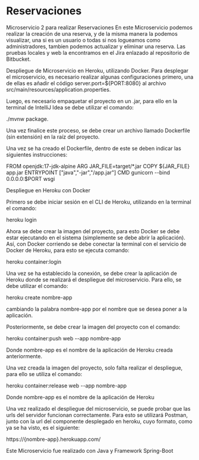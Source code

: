# Reservaciones
Microservicio 2 para realizar Reservaciones
En  este Microservicio podemos realizar la creación de una reserva, 
y de la misma manera la podemos visualizar, una si es un usuario o todas 
si nos logueamos como administradores, tambien podemos actualizar
y eliminar una reserva.  Las pruebas locales y web la encontramos
en el Jira enlazado al repositorio de Bitbucket.

Despliegue de Microservicio en Heroku, utilizando Docker.
Para desplegar el microservicio, es necesario realizar algunas configuraciones primero, una de ellas es
añadir el código server.port=${PORT:8080} al archivo src/main/resources/application.properties.

Luego, es necesario empaquetar el proyecto en un .jar, para ello en la terminal de IntelliJ Idea se debe
utilizar el comando:

./mvnw package.

Una vez finalice este proceso, se debe crear un archivo llamado Dockerfile (sin extensión) en la raíz del
proyecto.

Una vez se ha creado el Dockerfile, dentro de este se deben indicar las siguientes instrucciones:

FROM openjdk:17-jdk-alpine
ARG JAR_FILE=target/*.jar
COPY ${JAR_FILE} app.jar
ENTRYPOINT ["java","-jar","/app.jar"]
CMD gunicorn --bind 0.0.0.0:$PORT wsgi

Despliegue en Heroku con Docker

Primero se debe iniciar sesión en el CLI de Heroku, utilizando en la terminal el comando:

heroku login

Ahora se debe crear la imagen del proyecto, para esto Docker se debe estar ejecutando en el sistema
(simplemente se debe abrir la aplicación). Así, con Docker corriendo se debe conectar la terminal con el
servicio de Docker de Heroku, para esto se ejecuta comando:

heroku container:login

Una vez se ha establecido la conexión, se debe crear la aplicación de Heroku donde se realizará el
despliegue del microservicio. Para ello, se debe utilizar el comando:

heroku create nombre-app

cambiando la palabra nombre-app por el nombre que se desea poner a la aplicación.

Posteriormente, se debe crear la imagen del proyecto con el comando:

heroku container:push web --app nombre-app

Donde nombre-app es el nombre de la aplicación de Heroku creada anteriormente.

Una vez creada la imagen del proyecto, solo falta realizar el despliegue, para ello se utiliza el comando:

heroku container:release web --app nombre-app

Donde nombre-app es el nombre de la aplicación de Heroku

Una vez realizado el despliegue del microservicio, se puede probar que las urls del servidor
funcionan correctamente. Para esto se utilizará Postman, junto con la url del componente desplegado en
heroku, cuyo formato, como ya se ha visto, es el siguiente:

https://{nombre-app}.herokuapp.com/

Este Microservicio fue realizado con Java y Framework Spring-Boot
